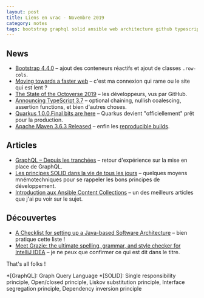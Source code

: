 ```yaml
---
layout: post
title: Liens en vrac - Novembre 2019
category: notes
tags: bootstrap graphql solid ansible web architecture github typescript quarkus idea maven ssh
---
```


## News
* [Bootstrap 4.4.0](https://blog.getbootstrap.com/2019/11/26/bootstrap-4-4-0/)
  – ajout des conteneurs réactifs et ajout de classes `.row-cols`.
* [Moving towards a faster web](https://blog.chromium.org/2019/11/moving-towards-faster-web.html)
  – c'est ma connexion qui rame ou le site qui est lent ?
* [The State of the Octoverse 2019](https://github.blog/2019-11-06-the-state-of-the-octoverse-2019/)
  – les développeurs, vus par GitHub.
* [Announcing TypeScript 3.7](https://devblogs.microsoft.com/typescript/announcing-typescript-3-7/)
  – optional chaining, nullish coalescing, assertion functions, et bien d'autres choses.
* [Quarkus 1.0.0.Final bits are here](https://quarkus.io/blog/quarkus-1-0-0-Final-bits-are-here/)
  – Quarkus devient "officiellement" prêt pour la production.
* [Apache Maven 3.6.3 Released](https://mail-archives.apache.org/mod_mbox/maven-announce/201911.mbox/%3CMailbird-b8a76b15-cad9-4f81-b834-17c4e8b4d6b8%40apache.org%3E)
  – enfin les [reproducible builds](https://maven.apache.org/guides/mini/guide-reproducible-builds.html).

## Articles
* [GraphQL – Depuis les tranchées](http://blog.xebia.fr/2019/11/25/graphql-depuis-les-tranchees/)
  – retour d'expérience sur la mise en place de GraphQL.
* [Les principes SOLID dans la vie de tous les jours](https://www.arolla.fr/blog/2017/02/principes-solid-vie-de-jours/)
  – quelques moyens mnémotechniques pour se rappeler les bons principes de développement.
* [Introduction aux Ansible Content Collections](https://blog.octo.com/introduction-aux-ansible-content-collections/)
  – un des meilleurs articles que j'ai pu voir sur le sujet.

## Découvertes
* [A Checklist for setting up a Java-based Software Architecture](https://reflectoring.io/checklist-architecture-setup/)
  – bien pratique cette liste !
* [Meet Grazie: the ultimate spelling, grammar, and style checker for IntelliJ IDEA](https://blog.jetbrains.com/idea/2019/11/meet-grazie-the-ultimate-spelling-grammar-and-style-checker-for-intellij-idea/)
  – je ne peux que confirmer ce qui est dit dans le titre.

That's all folks !

*[GraphQL]: Graph Query Language
*[SOLID]: Single responsibility principle, Open/closed principle, Liskov substitution principle, Interface segregation principle, Dependency inversion principle
